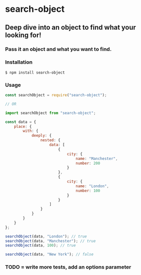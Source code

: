 # search-object

## Deep dive into an object to find what your looking for!

### Pass it an object and what you want to find.

### Installation

```
$ npm install search-object
```

### Usage

```javascript
const searchObject = require("search-object");

// OR

import searchObject from "search-object";

const data = {
	place: {
		with: {
			deeply: {
				nested: {
					data: [
						{
							city: {
								name: "Manchester",
								number: 200
							}
						},
						{
							city: {
								name: "London",
								number: 100
							}
						}
					]
				}
			}
		}
	}
};

searchObject(data, "London"); // true
searchObject(data, "Manchester"); // true
searchObject(data, 100); // true

searchObject(data, "New York"); // false
```

### TODO = write more tests, add an options parameter
